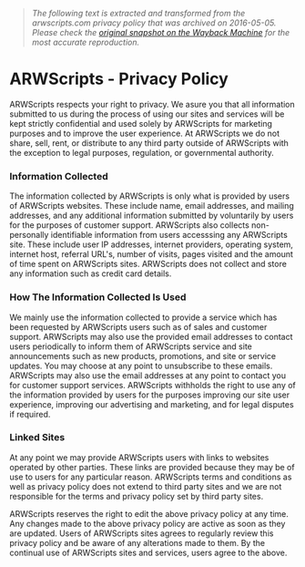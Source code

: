 > *The following text is extracted and transformed from the arwscripts.com privacy policy that was archived on 2016-05-05. Please check the [original snapshot on the Wayback Machine](https://web.archive.org/web/20160505005412id_/http%3A//www.arwscripts.com/privacy-policy.html) for the most accurate reproduction.*

# ARWScripts - Privacy Policy

ARWScripts respects your right to privacy. We asure you that all information submitted to us during the process of using our sites and services will be kept strictly confidential and used solely by ARWScripts for marketing purposes and to improve the user experience. At ARWScripts we do not share, sell, rent, or distribute to any third party outside of ARWScripts with the exception to legal purposes, regulation, or governmental authority. 

### Information Collected

The information collected by ARWScripts is only what is provided by users of ARWScripts websites. These include name, email addresses, and mailing addresses, and any additional information submitted by voluntarily by users for the purposes of customer support. ARWScripts also collects non-personally identifiable information from users accesssing any ARWScripts site. These include user IP addresses, internet providers, operating system, internet host, referral URL's, number of visits, pages visited and the amount of time spent on ARWScripts sites. ARWScripts does not collect and store any information such as credit card details. 

### How The Information Collected Is Used

We mainly use the information collected to provide a service which has been requested by ARWScripts users such as of sales and customer support. ARWScripts may also use the provided email addresses to contact users periodically to inform them of ARWScripts service and site announcements such as new products, promotions, and site or service updates. You may choose at any point to unsubscribe to these emails. ARWScripts may also use the email addresses at any point to contact you for customer support services. ARWScripts withholds the right to use any of the information provided by users for the purposes improving our site user experience, improving our advertising and marketing, and for legal disputes if required. 

### Linked Sites

At any point we may provide ARWScripts users with links to websites operated by other parties. These links are provided because they may be of use to users for any particular reason. ARWScripts terms and conditions as well as privacy policy does not extend to third party sites and we are not responsible for the terms and privacy policy set by third party sites.

ARWScripts reserves the right to edit the above privacy policy at any time. Any changes made to the above privacy policy are active as soon as they are updated. Users of ARWScripts sites agrees to regularly review this privacy policy and be aware of any alterations made to them. By the continual use of ARWScripts sites and services, users agree to the above.
